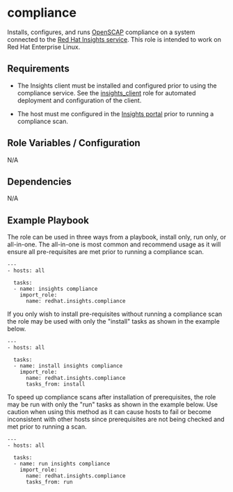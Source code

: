 compliance
========

Installs, configures, and runs [OpenSCAP](https://www.open-scap.org) compliance on a system connected to the [Red Hat Insights service](https://access.redhat.com/documentation/en-us/red_hat_insights/).  This role is intended to work on Red Hat Enterprise Linux.

Requirements
------------
- The Insights client must be installed and configured prior to using the compliance service. See the [insights_client](../insights_client/README.md) role for automated deployment and configuration of the client. 

- The host must me configured in the [Insights portal](https://cloud.redhat.com/insights/compliance) prior to running a compliance scan.

Role Variables / Configuration
--------------

N/A

Dependencies
------------

N/A

Example Playbook
----------------

The role can be used in three ways from a playbook, install only, run only, or all-in-one. The all-in-one is most common and recommend usage as it will ensure all pre-requisites are met prior to running a compliance scan.

```
---
- hosts: all
  
  tasks:
  - name: insights compliance
    import_role:
      name: redhat.insights.compliance
```

If you only wish to install pre-requisites without running a compliance scan the role may be used with only the "install" tasks as shown in the example below. 

```
---
- hosts: all

  tasks:
  - name: install insights compliance
    import_role:
      name: redhat.insights.compliance
      tasks_from: install
```

To speed up compliance scans after installation of prerequisites, the role may be run with only the "run" tasks as shown in the example below. Use caution when using this method as it can cause hosts to fail or become inconsistent with other hosts since prerequisites are not being checked and met prior to running a scan.

```
---
- hosts: all

  tasks:
  - name: run insights compliance
    import_role:
      name: redhat.insights.compliance
      tasks_from: run
```
